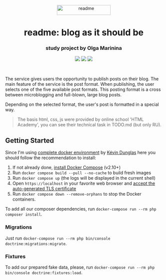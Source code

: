 <p align="center">
    <img src="https://s3.us-west-2.amazonaws.com/secure.notion-static.com/ad42f8e8-abba-47cd-9064-989e9cd73237/Fotoram.io.png?X-Amz-Algorithm=AWS4-HMAC-SHA256&X-Amz-Content-Sha256=UNSIGNED-PAYLOAD&X-Amz-Credential=AKIAT73L2G45EIPT3X45%2F20230219%2Fus-west-2%2Fs3%2Faws4_request&X-Amz-Date=20230219T115651Z&X-Amz-Expires=86400&X-Amz-Signature=700e83f2a007f97ab34524215dfae51b14650af263e9d9d9992b671e19772a64&X-Amz-SignedHeaders=host&response-content-disposition=filename%3D%22Fotoram.io.png%22&x-id=GetObject"
        width=172
        height=32 alt="readme"
    >
    <h1 align="center">readme: blog as it should be</h1>
    <h3 align="center">study project by Olga Marinina</h3>
</p>

<p align="center">
<img src="https://img.shields.io/badge/php-%5E8.2.0-blue">
<img src="https://img.shields.io/badge/PostgreSQL-15--alpine-blue">
<img src="https://img.shields.io/badge/Symfony-%5E6.2-lightgrey">

[//]: # (<img src="https://img.shields.io/badge/sphinx-latest-blue">)
[//]: # (<img src="https://img.shields.io/badge/phpunit-~9.5.0-blue">)
[//]: # (<img src="https://img.shields.io/badge/redis-5-red">)
</p>
<br>

The service gives users the opportunity to publish posts on their blog. The main feature of the service is the post format. When publishing, the user selects one of the five available post formats. This posting format is a cross between microblogging and full-blown, large blog posts.

Depending on the selected format, the user's post is formatted in a special way.

>The basis html, css, js were provided by online school 'HTML Academy', you can see their technical task in TODO.md (but only RU).

## Getting Started

Since I'm using [complete docker environment](https://github.com/dunglas/symfony-docker) by [Kévin Dunglas](https://dunglas.fr) here you should follow the recommendation to install:

1. If not already done, [install Docker Compose](https://docs.docker.com/compose/install/) (v2.10+)
2. Run `docker compose build --pull --no-cache` to build fresh images
3. Run `docker compose up` (the logs will be displayed in the current shell)
4. Open `https://localhost` in your favorite web browser and [accept the auto-generated TLS certificate](https://stackoverflow.com/a/15076602/1352334)
5. Run `docker compose down --remove-orphans` to stop the Docker containers.

To add all our composer dependencies, run `docker-compose run --rm php composer install`.

### Migrations

Just run `docker-compose run --rm php bin/console doctrine:migrations:migrate`.

### Fixtures

To add our prepared fake data, please, run `docker-compose run --rm php bin/console doctrine:fixtures:load`.
